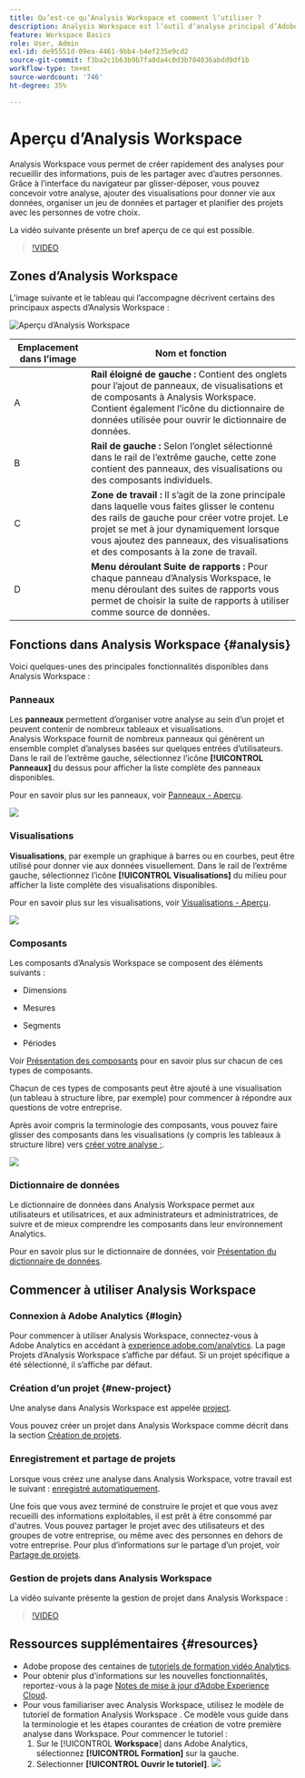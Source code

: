 ```yaml
---
title: Qu’est-ce qu’Analysis Workspace et comment l’utiliser ?
description: Analysis Workspace est l’outil d’analyse principal d’Adobe Analytics. Il vous permet d’utiliser des panneaux, des tableaux, des visualisations ainsi que d’autres composants pour donner vie aux données, traiter un jeu de données, partager et planifier des projets, entre autres fonctionnalités.
feature: Workspace Basics
role: User, Admin
exl-id: de95551d-09ea-4461-9bb4-b4ef235e9cd2
source-git-commit: f3ba2c1b63b9b7fa0da4c0d3b784036abdd9df1b
workflow-type: tm+mt
source-wordcount: '746'
ht-degree: 35%

---
```


# Aperçu d’Analysis Workspace

Analysis Workspace vous permet de créer rapidement des analyses pour recueillir des informations, puis de les partager avec d’autres personnes. Grâce à l’interface du navigateur par glisser-déposer, vous pouvez concevoir votre analyse, ajouter des visualisations pour donner vie aux données, organiser un jeu de données et partager et planifier des projets avec les personnes de votre choix.

La vidéo suivante présente un bref aperçu de ce qui est possible.

>[!VIDEO](https://video.tv.adobe.com/v/26266/?quality=12)

## Zones d’Analysis Workspace

L’image suivante et le tableau qui l’accompagne décrivent certains des principaux aspects d’Analysis Workspace :

![Aperçu d’Analysis Workspace](assets/analysis-workspace-overvew.png)

| Emplacement dans l’image | Nom et fonction |
|---------|----------|
| A   | **Rail éloigné de gauche :** Contient des onglets pour l’ajout de panneaux, de visualisations et de composants à Analysis Workspace. Contient également l’icône du dictionnaire de données utilisée pour ouvrir le dictionnaire de données. |
| B | **Rail de gauche :** Selon l’onglet sélectionné dans le rail de l’extrême gauche, cette zone contient des panneaux, des visualisations ou des composants individuels. |
| C   | **Zone de travail :** Il s’agit de la zone principale dans laquelle vous faites glisser le contenu des rails de gauche pour créer votre projet. Le projet se met à jour dynamiquement lorsque vous ajoutez des panneaux, des visualisations et des composants à la zone de travail. |
| D | **Menu déroulant Suite de rapports :** Pour chaque panneau d’Analysis Workspace, le menu déroulant des suites de rapports vous permet de choisir la suite de rapports à utiliser comme source de données. |

## Fonctions dans Analysis Workspace {#analysis}

Voici quelques-unes des principales fonctionnalités disponibles dans Analysis Workspace :

### Panneaux

Les **panneaux** permettent d’organiser votre analyse au sein d’un projet et peuvent contenir de nombreux tableaux et visualisations. Analysis Workspace fournit de nombreux panneaux qui génèrent un ensemble complet d’analyses basées sur quelques entrées d’utilisateurs. Dans le rail de l’extrême gauche, sélectionnez l’icône **[!UICONTROL Panneaux]** du dessus pour afficher la liste complète des panneaux disponibles.

Pour en savoir plus sur les panneaux, voir [Panneaux - Aperçu](https://experienceleague.adobe.com/docs/analytics/analyze/analysis-workspace/panels/panels.html?lang=fr).

![](assets/build-panels.png)

### Visualisations

**Visualisations**, par exemple un graphique à barres ou en courbes, peut être utilisé pour donner vie aux données visuellement. Dans le rail de l’extrême gauche, sélectionnez l’icône **[!UICONTROL Visualisations]** du milieu pour afficher la liste complète des visualisations disponibles.

Pour en savoir plus sur les visualisations, voir [Visualisations - Aperçu](https://experienceleague.adobe.com/docs/analytics/analyze/analysis-workspace/visualizations/freeform-analysis-visualizations.html?lang=fr).

![](assets/build-visualizations.png)

### Composants

Les composants d’Analysis Workspace se composent des éléments suivants :

* Dimensions

* Mesures

* Segments

* Périodes

Voir [Présentation des composants](/help/analyze/analysis-workspace/components/analysis-workspace-components.md) pour en savoir plus sur chacun de ces types de composants.

Chacun de ces types de composants peut être ajouté à une visualisation (un tableau à structure libre, par exemple) pour commencer à répondre aux questions de votre entreprise.

Après avoir compris la terminologie des composants, vous pouvez faire glisser des composants dans les visualisations (y compris les tableaux à structure libre) vers [créer votre analyse ;](https://experienceleague.adobe.com/docs/analytics/analyze/analysis-workspace/build-workspace-project/t-freeform-project.html?lang=fr).

![](assets/build-components.png)

### Dictionnaire de données

Le dictionnaire de données dans Analysis Workspace permet aux utilisateurs et utilisatrices, et aux administrateurs et administratrices, de suivre et de mieux comprendre les composants dans leur environnement Analytics.

Pour en savoir plus sur le dictionnaire de données, voir [Présentation du dictionnaire de données](/help/analyze/analysis-workspace/components/data-dictionary/data-dictionary-overview.md).

## Commencer à utiliser Analysis Workspace

### Connexion à Adobe Analytics {#login}

Pour commencer à utiliser Analysis Workspace, connectez-vous à Adobe Analytics en accédant à [experience.adobe.com/analytics](https://experience.adobe.com/analytics). La page Projets d’Analysis Workspace s’affiche par défaut. Si un projet spécifique a été sélectionné, il s’affiche par défaut.

### Création d’un projet {#new-project}

Une analyse dans Analysis Workspace est appelée [project](/help/analyze/analysis-workspace/build-workspace-project/freeform-overview.md).

Vous pouvez créer un projet dans Analysis Workspace comme décrit dans la section [Création de projets](/help/analyze/analysis-workspace/build-workspace-project/create-projects.md).

### Enregistrement et partage de projets

Lorsque vous créez une analyse dans Analysis Workspace, votre travail est le suivant : [enregistré automatiquement](/help/analyze/analysis-workspace/build-workspace-project/save-projects.md).

Une fois que vous avez terminé de construire le projet et que vous avez recueilli des informations exploitables, il est prêt à être consommé par d&#39;autres. Vous pouvez partager le projet avec des utilisateurs et des groupes de votre entreprise, ou même avec des personnes en dehors de votre entreprise. Pour plus d’informations sur le partage d’un projet, voir [Partage de projets](/help/analyze/analysis-workspace/curate-share/share-projects.md).

### Gestion de projets dans Analysis Workspace

La vidéo suivante présente la gestion de projet dans Analysis Workspace :

>[!VIDEO](https://video.tv.adobe.com/v/24035/?quality=12)

## Ressources supplémentaires {#resources}

* Adobe propose des centaines de [tutoriels de formation vidéo Analytics](https://experienceleague.adobe.com/docs/analytics-learn/tutorials/overview.html?lang=fr).
* Pour obtenir plus dʼinformations sur les nouvelles fonctionnalités, reportez-vous à la page [Notes de mise à jour dʼAdobe Experience Cloud](https://experienceleague.adobe.com/docs/release-notes/experience-cloud/current.html?lang=fr#analytics).
* Pour vous familiariser avec Analysis Workspace, utilisez le modèle de tutoriel de formation Analysis Workspace . Ce modèle vous guide dans la terminologie et les étapes courantes de création de votre première analyse dans Workspace. Pour commencer le tutoriel :
   1. Sur le [!UICONTROL **Workspace**] dans Adobe Analytics, sélectionnez **[!UICONTROL Formation]** sur la gauche.
   1. Sélectionner **[!UICONTROL Ouvrir le tutoriel]**.
      ![](assets/training-tutorial.png)

